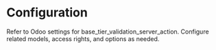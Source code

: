 # Configuration

Refer to Odoo settings for base_tier_validation_server_action. Configure related models, access rights, and options as needed.
